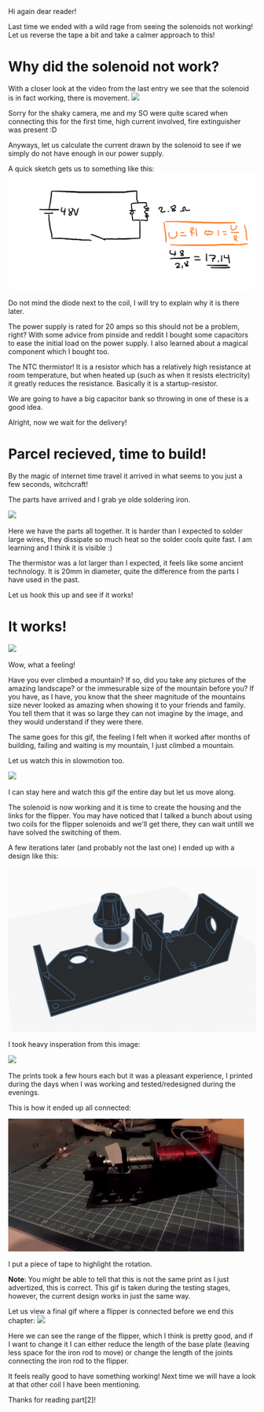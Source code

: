 Hi again dear reader!

Last time we ended with a wild rage from seeing the solenoids not working! Let us reverse the tape a bit and take a calmer approach to this!


# Why did the solenoid not work?
With a closer look at the video from the last entry we see that the solenoid is in fact working, there is movement.
![](https://raw.githubusercontent.com/bumpnumb/Pinball/main/Images/Shit.gif)

Sorry for the shaky camera, me and my SO were quite scared when connecting this for the first time, high current involved, fire extinguisher was present :D

Anyways, let us calculate the current drawn by the solenoid to see if we simply do not have enough in our power supply.

A quick sketch gets us to something like this:
![](https://raw.githubusercontent.com/bumpnumb/Pinball/main/Images/Wiring_diagram_1.png)

Do not mind the diode next to the coil, I will try to explain why it is there later.

The power supply is rated for 20 amps so this should not be a problem, right?
With some advice from pinside and reddit I bought some capacitors to ease the initial load on the power supply.
I also learned about a magical component which I bought too.

The NTC thermistor! It is a resistor which has a relatively high resistance at room temperature, but when heated up (such as when it resists electricity) it greatly reduces the resistance. Basically it is a startup-resistor. 

We are going to have a big capacitor bank so throwing in one of these is a good idea.

Alright, now we wait for the delivery!

# Parcel recieved, time to build!
By the magic of internet time travel it arrived in what seems to you just a few seconds, witchcraft!

The parts have arrived and I grab ye olde soldering iron.

![](https://i.imgur.com/2ZTXd5v.jpg)

Here we have the parts all together. It is harder than I expected to solder large wires, they dissipate so much heat so the solder cools quite fast. I am learning and I think it is visible :)

The thermistor was a lot larger than I expected, it feels like some ancient technology. It is 20mm in diameter, quite the difference from the parts I have used in the past.

Let us hook this up and see if it works!


# It works!
![](https://raw.githubusercontent.com/bumpnumb/Pinball/main/Images/Solenoid_working_1.gif)

Wow, what a feeling!

Have you ever climbed a mountain? If so, did you take any pictures of the amazing landscape? or the immesurable size of the mountain before you?
If you have, as I have, you know that the sheer magnitude of the mountains size never looked as amazing when showing it to your friends and family. You tell them that it was so large they can not imagine by the image, and they would understand if they were there.

The same goes for this gif, the feeling I felt when it worked after months of building, failing and waiting is my mountain, I just climbed a mountain.


Let us watch this in slowmotion too.

![](https://raw.githubusercontent.com/bumpnumb/Pinball/main/Images/Solenoid_working_1_slowmo.gif)

I can stay here and watch this gif the entire day but let us move along.

The solenoid is now working and it is time to create the housing and the links for the flipper. 
You may have noticed that I talked a bunch about using two coils for the flipper solenoids and we'll get there, they can wait untill we have solved the switching of them.


A few iterations later (and probably not the last one) I ended up with a design like this:

![](https://raw.githubusercontent.com/bumpnumb/Pinball/main/Images/Flipper_mount.PNG)

I took heavy insperation from this image:

![](https://www.marcospecialties.com//images/products/500-5177-01/large.jpg)

The prints took a few hours each but it was a pleasant experience, I printed during the days when I was working and tested/redesigned during the evenings.

This is how it ended up all connected:

![](https://raw.githubusercontent.com/bumpnumb/Pinball/main/Images/Solenoid_working_2_slowmo.gif)

I put a piece of tape to highlight the rotation.

**Note**: You might be able to tell that this is not the same print as I just advertized, this is correct. This gif is taken during the testing stages, however, the current design works in just the same way.


Let us view a final gif where a flipper is connected before we end this chapter:
![](https://raw.githubusercontent.com/bumpnumb/Pinball/main/Images/Solenoid_working_3_slowmo.gif)

Here we can see the range of the flipper, which I think is pretty good, and if I want to change it I can either reduce the length of the base plate (leaving less space for the iron rod to move) or change the length of the joints connecting the iron rod to the flipper.


It feels really good to have something working!
Next time we will have a look at that other coil I have been mentioning.

Thanks for reading part[2]!